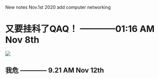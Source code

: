 New notes
Nov.1st 2020 add computer networking 

# 又要挂科了QAQ！ ————01:16 AM Nov 8th

![](images/哇的一下就哭了.jpg)

## 我危 ———— 9.21 AM Nov 12th

